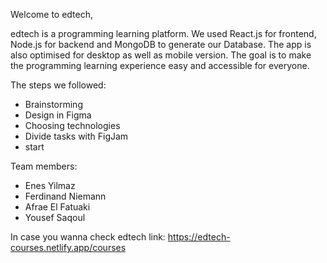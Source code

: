 Welcome to edtech,

edtech is a programming learning platform. We used React.js for frontend, Node.js for backend and MongoDB to generate our Database. The app is also optimised for desktop as well as mobile version. The goal is to make the programming learning experience easy and accessible for everyone.

The steps we followed:

- Brainstorming
- Design in Figma
- Choosing technologies 
- Divide tasks with FigJam
- start



Team members:

- Enes Yilmaz
- Ferdinand Niemann
- Afrae El Fatuaki
- Yousef Saqoul

In case you wanna check edtech link: https://edtech-courses.netlify.app/courses 
